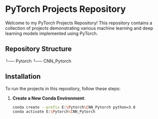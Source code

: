 # PyTorch Projects Repository

Welcome to my PyTorch Projects Repository! This repository contains a collection of projects demonstrating various machine learning and deep learning models implemented using PyTorch.

## Repository Structure

└── Pytorch
└── CNN_Pytorch
## Installation

To run the projects in this repository, follow these steps:

1. **Create a New Conda Environment**:

   ```bash
   conda create --prefix E:\Pytorch\CNN_Pytorch python=3.8
   conda activate E:\Pytorch\CNN_Pytorch
